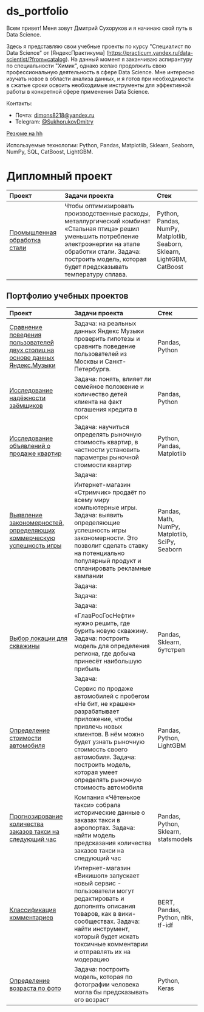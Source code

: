# ds_portfolio

Всем привет! Меня зовут Дмитрий Сухоруков и я начинаю свой путь в Data Science.

Здесь я представляю свои учебные проекты по курсу "Специалист по Data Science" от [ЯндексПрактикума] (https://practicum.yandex.ru/data-scientist/?from=catalog).
На данный момент я заканчиваю аспирантуру по специальности "Химик", однако желаю продолжить свою профессиональную деятельность в сфере Data Science. 
Мне интересно изучать новое в области анализа данных, и я готов при необходимости в сжатые сроки освоить необходимые инструменты для эффективной работы в конкретной сфере применения Data Science.

Контакты:
* Почта: [dimons8218@yandex.ru](mailto:dimons8218@yandex.ru)
* Telegram: [@SukhorukovDmitry](https://t.me/SukhorukovDmitry)

[Резюме на hh](https://novosibirsk.hh.ru/resume/2b567297ff0ceec94a0039ed1f57786c4c7130)

Используемые технологии: Python, Pandas, Matplotlib, Sklearn, Seaborn, NumPy, SQL, CatBoost, LightGBM.

# Дипломный проект

 | Проект | Задачи проекта | Стек |
| :-----------| :----------- | :----------- |
| [Промышленная обработка стали]() | Чтобы оптимизировать производственные расходы, металлургический комбинат «Стальная птица» решил уменьшить потребление электроэнергии на этапе обработки стали. Задача: построить модель, которая будет предсказывать температуру сплава. | Python, Pandas, NumPy, Matplotlib, Seaborn, Sklearn, LightGBM, CatBoost 


## Портфолио учебных проектов

 | Проект | Задачи проекта | Стек |
| :-----------| :----------- | :----------- |
| [Сравнение поведения пользователей двух столиц на основе данных Яндекс.Музыки]() | Задача: на реальных данных Яндекс Музыки проверить гипотезы и сравнить поведение пользователей из Москвы и Санкт-Петербурга. | Pandas, Python |
| [Исследование надёжности заёмщиков]() | Задача: понять, влияет ли семейное положение и количество детей клиента на факт погашения кредита в срок | Pandas, Python |
| [Исследование объявлений о продаже квартир]() | Задача: научиться определять рыночную стоимость квартир, в частности установить параметры рыночной стоимости квартир | Python, Pandas, Matplotlib |
| []() | Задача: | 
| [Выявление закономерностей, определяющих коммерческую успешность игры]() | Интернет-магазин «Стримчик» продаёт по всему миру компьютерные игры. Задача: выявить определяющие успешность игры закономерности. Это позволит сделать ставку на потенциально популярный продукт и спланировать рекламные кампании | Pandas, Math, NumPy, Matplotlib, SciPy, Seaborn |
| []() | Задача: | 
| []() | Задача: |
| []() | Задача: | 
| [Выбор локации для скважины]() | «ГлавРосГосНефти» нужно решить, где бурить новую скважину. Задача: построить модель для определения региона, где добыча принесёт наибольшую прибыль | Pandas, Sklearn, бутстреп |
| []() | Задача: | 
| [Определение стоимости автомобиля]() | Сервис по продаже автомобилей с пробегом «Не бит, не крашен» разрабатывает приложение, чтобы привлечь новых клиентов. В нём можно будет узнать рыночную стоимость своего автомобиля. Задача: построить модель, которая умеет определять рыночную стоимость автомобиля | Pandas, Python, LightGBM |
| [Прогнозирование количества заказов такси на следующий час]() | Компания «Чётенькое такси» собрала исторические данные о заказах такси в аэропортах. Задача: найти модель предсказания количества заказов такси на следующий час | Pandas, Python, Sklearn, statsmodels
| [Классификация комментариев]() | Интернет-магазин «Викишоп» запускает новый сервис - пользователи могут редактировать и дополнять описания товаров, как в вики-сообществах. Задача: найти инструмент, который будет искать токсичные комментарии и отправлять их на модерацию | BERT, Pandas, Python, nltk, tf-idf |
| [Определение возраста по фото]() | Задача: построить модель, которая по фотографии человека могла бы предсказывать его возраст | Python, Keras |
